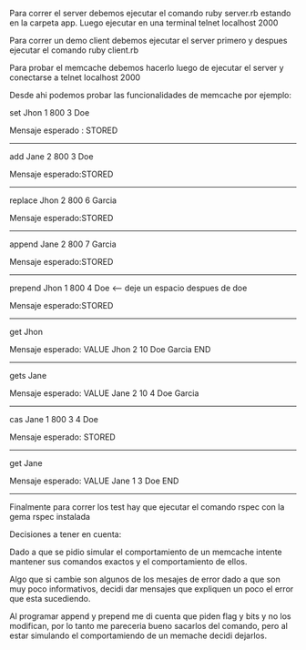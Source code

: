 Para correr el server debemos ejecutar el comando ruby server.rb estando en la carpeta app.
Luego ejecutar en una terminal telnet localhost 2000

Para correr un demo client debemos ejecutar el server primero y despues ejecutar el comando ruby client.rb

Para probar el memcache debemos hacerlo luego de ejecutar el server y conectarse a telnet localhost 2000

Desde ahi podemos probar las funcionalidades de memcache por ejemplo:

set Jhon 1 800 3
Doe

Mensaje esperado : STORED
___________________________________________________
add Jane 2 800 3
Doe

Mensaje esperado:STORED
___________________________________________________
replace Jhon 2 800 6
Garcia

Mensaje esperado:STORED
___________________________________________________
append Jane 2 800 7
 Garcia

Mensaje esperado:STORED
___________________________________________________
prepend Jhon 1 800 4
Doe <-- deje un espacio despues de doe

Mensaje esperado:STORED
___________________________________________________
get Jhon

Mensaje esperado:
VALUE Jhon 2 10
Doe Garcia
END
___________________________________________________
gets Jane

Mensaje esperado:
VALUE Jane 2 10 4
Doe Garcia
___________________________________________________
cas Jane 1 800 3 4
Doe

Mensaje esperado:
STORED
___________________________________________________
get Jane

Mensaje esperado:
VALUE Jane 1 3
Doe
END
___________________________________________________

Finalmente para correr los test hay que ejecutar el comando rspec con la gema rspec instalada


Decisiones a tener en cuenta:

Dado a que se pidio simular el comportamiento de un memcache intente mantener sus comandos exactos y el comportamiento de ellos.

Algo que si cambie son algunos de los mesajes de error dado a que son muy poco informativos, decidi dar mensajes que expliquen un poco el error que esta sucediendo.

Al programar append y prepend me di cuenta que piden flag y bits y no los modifican, por lo tanto me pareceria bueno sacarlos del comando, pero al estar simulando el comportamiendo de un memache decidi dejarlos.
